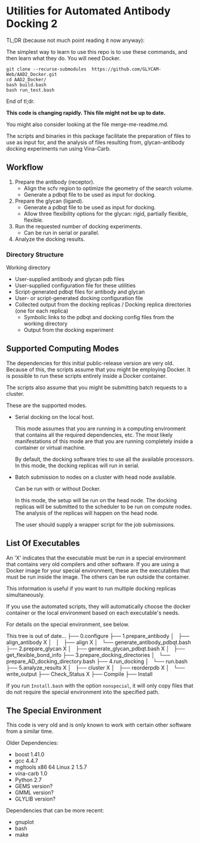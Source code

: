 # Utilities for Automated Antibody Docking 2

TL;DR (because not much point reading it now anyway):

The simplest way to learn to use this repo is to use these commands, and then learn what they do. 
You will need Docker.

```
git clone --recurse-submodules  https://github.com/GLYCAM-Web/AAD2_Docker.git
cd AAD2_Docker/
bash build.bash
bash run_test.bash
```

End of tl;dr.

**This code is changing rapidly. This file might not be up to date.**

You might also consider looking at the file merge-me-readme.md.




The scripts and binaries in this package facilitate the preparation of files to use as input for,
and the analysis of files resulting from, glycan-antibody docking experiments run using Vina-Carb.

## Workflow

1. Prepare the antibody (receptor).
   - Align the scfv region to optimize the geometry of the search volume.
   - Generate a pdbqt file to be used as input for docking.
2. Prepare the glycan (ligand).
   - Generate a pdbqt file to be used as input for docking.
   - Allow three flexibility options for the glycan: rigid, partially flexible, flexible.
3. Run the requested number of docking experiments.
   - Can be run in serial or parallel.
4. Analyze the docking results.

### Directory Structure

Working directory
   - User-supplied antibody and glycan pdb files
   - User-supplied configuration file for these utilities
   - Script-generated pdbqt files for antibody and glycan
   - User- or script-generated docking configuration file
   - Collected output from the docking replicas
   / Docking replica directories (one for each replica)
     - Symbolic links to the pdbqt and docking config files from the working directory
     - Output from the docking experiment
   

## Supported Computing Modes

The dependencies for this initial public-release version are very old. Because of this, the scripts assume 
that you might be employing Docker. It is possible to run these scripts entirely inside a Docker container.

The scripts also assume that you might be submitting batch requests to a cluster.

These are the supported modes.

- Serial docking on the local host. 

  This mode assumes that you are running in a computing environment that contains all the required
  dependencies, etc. The most likely manifestations of this mode are that you are running completely
  inside a container or virtual machine.

  By default, the docking software tries to use all the available processors. In this mode, the
  docking replicas will run in serial. 

- Batch submission to nodes on a cluster with head node available.

  Can be run with or without Docker.

  In this mode, the setup will be run on the head node. The docking replicas will be submitted to the 
  scheduler to be run on compute nodes. The analysis of the replicas will happen on the head node.

  The user should supply a wrapper script for the job submissions.

 
## List Of Executables

An 'X' indicates that the executable must be run in a special environment that contains very old compilers 
and other software. If you are using a Docker image for your special environment, these are the executables 
that must be run inside the image. The others can be run outside the container.

This information is useful if you want to run multiple docking replicas simultaneously. 

If you use the automated scripts, they will automatically choose the docker container or the local environment
based on each executable's needs.

For details on the special environment, see below.

This tree is out of date...
      ├── 0.configure
      ├── 1.prepare_antibody
      │   ├── align_antibody
    X │   │   ├── align 
    X │   └── generate_antibody_pdbqt.bash
      ├── 2.prepare_glycan
    X │   ├── generate_glycan_pdbqt.bash
    X │   ├── get_flexible_bond_info
      ├── 3.prepare_docking_directories
      │   └── prepare_AD_docking_directory.bash
      ├── 4.run_docking
      │   └── run.bash
      ├── 5.analyze_results
    X │   ├── cluster
    X │   ├── reorderpdb
    X │   └── write_output
      ├── Check_Status
    X ├── Compile
      ├── Install

If you run `Install.bash` with the option `nonspecial`, it will only copy files that do not require the 
special environment into the specified path. 

## The Special Environment

This code is very old and is only known to work with certain other software from a similar time. 

Older Dependencies:

* boost 1.41.0 
* gcc 4.4.7 
* mgltools x86 64 Linux 2 1.5.7
* vina-carb 1.0
* Python 2.7
* GEMS version?
* GMML version?
* GLYLIB version?

Dependencies that can be more recent:

* gnuplot
* bash
* make

